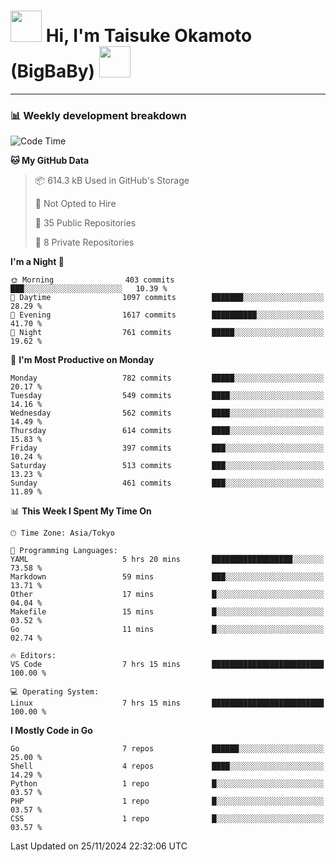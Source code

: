 <!-- Title -->
<h1>
    <img src="https://media.tenor.com/TlyRveJkgo4AAAAi/cloud-cloud-strife.gif" width="50"/> 
    Hi, I'm Taisuke Okamoto (BigBaBy) 
    <img src="https://media.tenor.com/TlyRveJkgo4AAAAi/cloud-cloud-strife.gif" width="50"/>
</h1>

---

<h3> 📊 Weekly development breakdown </h3>
<!-- waka-readme-stats -->

<!--START_SECTION:waka-->
![Code Time](http://img.shields.io/badge/Code%20Time-1%2C906%20hrs%2016%20mins-blue)

**🐱 My GitHub Data** 

> 📦 614.3 kB Used in GitHub's Storage 
 > 
> 🚫 Not Opted to Hire
 > 
> 📜 35 Public Repositories 
 > 
> 🔑 8 Private Repositories 
 > 
**I'm a Night 🦉** 

```text
🌞 Morning                403 commits         ███░░░░░░░░░░░░░░░░░░░░░░   10.39 % 
🌆 Daytime                1097 commits        ███████░░░░░░░░░░░░░░░░░░   28.29 % 
🌃 Evening                1617 commits        ██████████░░░░░░░░░░░░░░░   41.70 % 
🌙 Night                  761 commits         █████░░░░░░░░░░░░░░░░░░░░   19.62 % 
```
📅 **I'm Most Productive on Monday** 

```text
Monday                   782 commits         █████░░░░░░░░░░░░░░░░░░░░   20.17 % 
Tuesday                  549 commits         ████░░░░░░░░░░░░░░░░░░░░░   14.16 % 
Wednesday                562 commits         ████░░░░░░░░░░░░░░░░░░░░░   14.49 % 
Thursday                 614 commits         ████░░░░░░░░░░░░░░░░░░░░░   15.83 % 
Friday                   397 commits         ███░░░░░░░░░░░░░░░░░░░░░░   10.24 % 
Saturday                 513 commits         ███░░░░░░░░░░░░░░░░░░░░░░   13.23 % 
Sunday                   461 commits         ███░░░░░░░░░░░░░░░░░░░░░░   11.89 % 
```


📊 **This Week I Spent My Time On** 

```text
🕑︎ Time Zone: Asia/Tokyo

💬 Programming Languages: 
YAML                     5 hrs 20 mins       ██████████████████░░░░░░░   73.58 % 
Markdown                 59 mins             ███░░░░░░░░░░░░░░░░░░░░░░   13.71 % 
Other                    17 mins             █░░░░░░░░░░░░░░░░░░░░░░░░   04.04 % 
Makefile                 15 mins             █░░░░░░░░░░░░░░░░░░░░░░░░   03.52 % 
Go                       11 mins             █░░░░░░░░░░░░░░░░░░░░░░░░   02.74 % 

🔥 Editors: 
VS Code                  7 hrs 15 mins       █████████████████████████   100.00 % 

💻 Operating System: 
Linux                    7 hrs 15 mins       █████████████████████████   100.00 % 
```

**I Mostly Code in Go** 

```text
Go                       7 repos             ██████░░░░░░░░░░░░░░░░░░░   25.00 % 
Shell                    4 repos             ████░░░░░░░░░░░░░░░░░░░░░   14.29 % 
Python                   1 repo              █░░░░░░░░░░░░░░░░░░░░░░░░   03.57 % 
PHP                      1 repo              █░░░░░░░░░░░░░░░░░░░░░░░░   03.57 % 
CSS                      1 repo              █░░░░░░░░░░░░░░░░░░░░░░░░   03.57 % 
```




 Last Updated on 25/11/2024 22:32:06 UTC
<!--END_SECTION:waka-->

